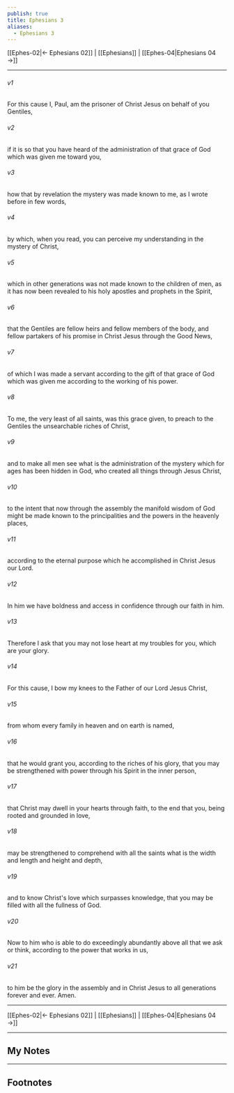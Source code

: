```yaml
---
publish: true
title: Ephesians 3
aliases:
  - Ephesians 3
---
```


[[Ephes-02|← Ephesians 02]] | [[Ephesians]] | [[Ephes-04|Ephesians 04 →]]
***



###### v1 
For this cause I, Paul, am the prisoner of Christ Jesus on behalf of you Gentiles, 

###### v2 
if it is so that you have heard of the administration of that grace of God which was given me toward you, 

###### v3 
how that by revelation the mystery was made known to me, as I wrote before in few words, 

###### v4 
by which, when you read, you can perceive my understanding in the mystery of Christ, 

###### v5 
which in other generations was not made known to the children of men, as it has now been revealed to his holy apostles and prophets in the Spirit, 

###### v6 
that the Gentiles are fellow heirs and fellow members of the body, and fellow partakers of his promise in Christ Jesus through the Good News, 

###### v7 
of which I was made a servant according to the gift of that grace of God which was given me according to the working of his power. 

###### v8 
To me, the very least of all saints, was this grace given, to preach to the Gentiles the unsearchable riches of Christ, 

###### v9 
and to make all men see what is the administration of the mystery which for ages has been hidden in God, who created all things through Jesus Christ, 

###### v10 
to the intent that now through the assembly the manifold wisdom of God might be made known to the principalities and the powers in the heavenly places, 

###### v11 
according to the eternal purpose which he accomplished in Christ Jesus our Lord. 

###### v12 
In him we have boldness and access in confidence through our faith in him. 

###### v13 
Therefore I ask that you may not lose heart at my troubles for you, which are your glory. 

###### v14 
For this cause, I bow my knees to the Father of our Lord Jesus Christ, 

###### v15 
from whom every family in heaven and on earth is named, 

###### v16 
that he would grant you, according to the riches of his glory, that you may be strengthened with power through his Spirit in the inner person, 

###### v17 
that Christ may dwell in your hearts through faith, to the end that you, being rooted and grounded in love, 

###### v18 
may be strengthened to comprehend with all the saints what is the width and length and height and depth, 

###### v19 
and to know Christ's love which surpasses knowledge, that you may be filled with all the fullness of God. 

###### v20 
Now to him who is able to do exceedingly abundantly above all that we ask or think, according to the power that works in us, 

###### v21 
to him be the glory in the assembly and in Christ Jesus to all generations forever and ever. Amen.

***
[[Ephes-02|← Ephesians 02]] | [[Ephesians]] | [[Ephes-04|Ephesians 04 →]]

---
## My Notes

---
## Footnotes